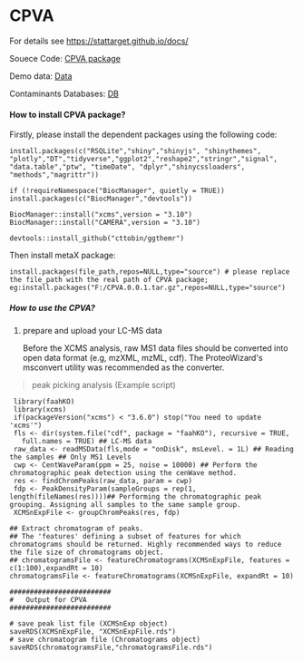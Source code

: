 # CPVA

For details see https://stattarget.github.io/docs/

Souece Code: [CPVA package](https://github.com/13479776/cpva/raw/master/ExampleDataset_CPVApos.zip)

Demo data: [Data](https://github.com/13479776/cpva/raw/master/ExampleDataset_CPVApos.zip)

Contaminants Databases: [DB](https://github.com/13479776/cpva/raw/master/1-s2.0-S0003267008007605-mmc1.xls)

#### How to install CPVA package?
Firstly, please install the dependent packages using the following code:

    install.packages(c("RSQLite","shiny","shinyjs", "shinythemes", "plotly","DT","tidyverse","ggplot2","reshape2","stringr","signal",   "data.table","ptw", "timeDate", "dplyr","shinycssloaders", "methods","magrittr"))     
    
    if (!requireNamespace("BiocManager", quietly = TRUE))
    install.packages(c("BiocManager","devtools"))
    
    BiocManager::install("xcms",version = "3.10")
    BiocManager::install("CAMERA",version = "3.10")
    
    devtools::install_github("cttobin/ggthemr")
    
Then install metaX package:

    install.packages(file_path,repos=NULL,type="source") # please replace the file_path with the real path of CPVA package; eg:install.packages("F:/CPVA.0.0.1.tar.gz",repos=NULL,type="source")
 ##### How to use the CPVA?
1. prepare and upload your LC-MS data

   Before the XCMS analysis, raw MS1 data files should be converted into open data format (e.g, mzXML, mzML, cdf). The ProteoWizard's msconvert utility was recommended as the converter.

> peak picking analysis (Example script)
     
     library(faahKO)
     library(xcms)
     if(packageVersion("xcms") < "3.6.0") stop("You need to update 'xcms'")
     fls <- dir(system.file("cdf", package = "faahKO"), recursive = TRUE,
       full.names = TRUE) ## LC-MS data
     raw_data <- readMSData(fls,mode = "onDisk", msLevel. = 1L) ## Reading the samples ## Only MS1 Levels 
     cwp <- CentWaveParam(ppm = 25, noise = 10000) ## Perform the chromatographic peak detection using the cenWave method.
     res <- findChromPeaks(raw_data, param = cwp)
     fdp <- PeakDensityParam(sampleGroups = rep(1, length(fileNames(res))))## Performing the chromatographic peak grouping. Assigning all samples to the same sample group.
     XCMSnExpFile <- groupChromPeaks(res, fdp)

    ## Extract chromatogram of peaks. 
    ## The 'features' defining a subset of features for which chromatograms should be returned. Highly recommended ways to reduce the file size of chromatograms object.
    ## chromatogramsFile <- featureChromatograms(XCMSnExpFile, features = c(1:100),expandRt = 10)
    chromatogramsFile <- featureChromatograms(XCMSnExpFile, expandRt = 10)

    #########################
    #   Output for CPVA 
    #########################

    # save peak list file (XCMSnExp object)
    saveRDS(XCMSnExpFile, "XCMSnExpFile.rds")
    # save chromatogram file (Chromatograms object)
    saveRDS(chromatogramsFile,"chromatogramsFile.rds")


   
